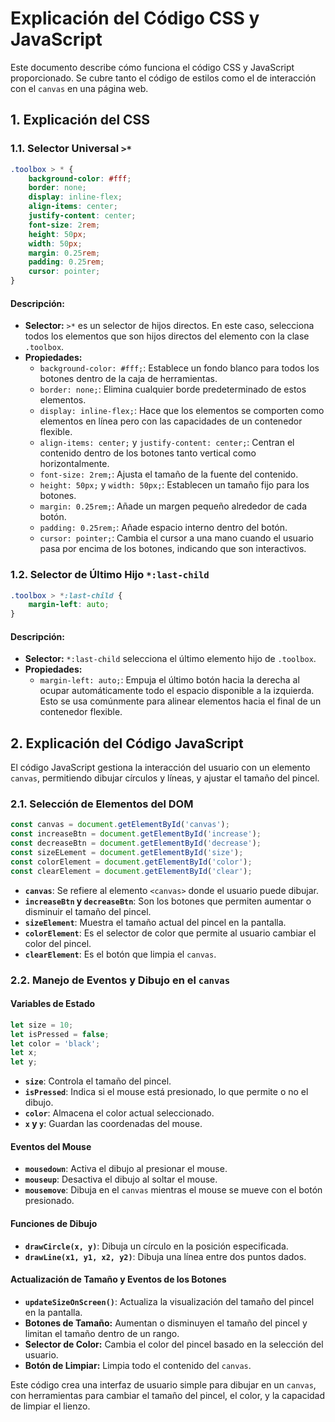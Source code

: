 # Explicación del Código CSS y JavaScript

Este documento describe cómo funciona el código CSS y JavaScript proporcionado. Se cubre tanto el código de estilos como el de interacción con el `canvas` en una página web.

## 1. Explicación del CSS

### 1.1. Selector Universal `>*`

```css
.toolbox > * {
    background-color: #fff;
    border: none;
    display: inline-flex;
    align-items: center;
    justify-content: center;
    font-size: 2rem;
    height: 50px;
    width: 50px;
    margin: 0.25rem;
    padding: 0.25rem;
    cursor: pointer;
}
```

#### Descripción:

- **Selector:** `>*` es un selector de hijos directos. En este caso, selecciona todos los elementos que son hijos directos del elemento con la clase `.toolbox`.
- **Propiedades:**
  - `background-color: #fff;`: Establece un fondo blanco para todos los botones dentro de la caja de herramientas.
  - `border: none;`: Elimina cualquier borde predeterminado de estos elementos.
  - `display: inline-flex;`: Hace que los elementos se comporten como elementos en línea pero con las capacidades de un contenedor flexible.
  - `align-items: center;` y `justify-content: center;`: Centran el contenido dentro de los botones tanto vertical como horizontalmente.
  - `font-size: 2rem;`: Ajusta el tamaño de la fuente del contenido.
  - `height: 50px;` y `width: 50px;`: Establecen un tamaño fijo para los botones.
  - `margin: 0.25rem;`: Añade un margen pequeño alrededor de cada botón.
  - `padding: 0.25rem;`: Añade espacio interno dentro del botón.
  - `cursor: pointer;`: Cambia el cursor a una mano cuando el usuario pasa por encima de los botones, indicando que son interactivos.

### 1.2. Selector de Último Hijo `*:last-child`

```css
.toolbox > *:last-child {
    margin-left: auto;
}
```

#### Descripción:

- **Selector:** `*:last-child` selecciona el último elemento hijo de `.toolbox`.
- **Propiedades:**
  - `margin-left: auto;`: Empuja el último botón hacia la derecha al ocupar automáticamente todo el espacio disponible a la izquierda. Esto se usa comúnmente para alinear elementos hacia el final de un contenedor flexible.

## 2. Explicación del Código JavaScript

El código JavaScript gestiona la interacción del usuario con un elemento `canvas`, permitiendo dibujar círculos y líneas, y ajustar el tamaño del pincel.

### 2.1. Selección de Elementos del DOM

```javascript
const canvas = document.getElementById('canvas');
const increaseBtn = document.getElementById('increase');
const decreaseBtn = document.getElementById('decrease');
const sizeELement = document.getElementById('size');
const colorElement = document.getElementById('color');
const clearElement = document.getElementById('clear');
```

- **`canvas`**: Se refiere al elemento `<canvas>` donde el usuario puede dibujar.
- **`increaseBtn` y `decreaseBtn`**: Son los botones que permiten aumentar o disminuir el tamaño del pincel.
- **`sizeElement`**: Muestra el tamaño actual del pincel en la pantalla.
- **`colorElement`**: Es el selector de color que permite al usuario cambiar el color del pincel.
- **`clearElement`**: Es el botón que limpia el `canvas`.

### 2.2. Manejo de Eventos y Dibujo en el `canvas`

#### Variables de Estado

```javascript
let size = 10;
let isPressed = false;
let color = 'black';
let x;
let y;
```

- **`size`**: Controla el tamaño del pincel.
- **`isPressed`**: Indica si el mouse está presionado, lo que permite o no el dibujo.
- **`color`**: Almacena el color actual seleccionado.
- **`x` y `y`**: Guardan las coordenadas del mouse.

#### Eventos del Mouse

- **`mousedown`**: Activa el dibujo al presionar el mouse.
- **`mouseup`**: Desactiva el dibujo al soltar el mouse.
- **`mousemove`**: Dibuja en el `canvas` mientras el mouse se mueve con el botón presionado.

#### Funciones de Dibujo

- **`drawCircle(x, y)`**: Dibuja un círculo en la posición especificada.
- **`drawLine(x1, y1, x2, y2)`**: Dibuja una línea entre dos puntos dados.

#### Actualización de Tamaño y Eventos de los Botones

- **`updateSizeOnScreen()`**: Actualiza la visualización del tamaño del pincel en la pantalla.
- **Botones de Tamaño:** Aumentan o disminuyen el tamaño del pincel y limitan el tamaño dentro de un rango.
- **Selector de Color:** Cambia el color del pincel basado en la selección del usuario.
- **Botón de Limpiar:** Limpia todo el contenido del `canvas`.

Este código crea una interfaz de usuario simple para dibujar en un `canvas`, con herramientas para cambiar el tamaño del pincel, el color, y la capacidad de limpiar el lienzo.